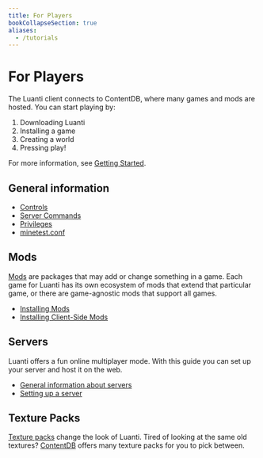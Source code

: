 ```yaml
---
title: For Players
bookCollapseSection: true
aliases:
  - /tutorials
---
```


# For Players

The Luanti client connects to ContentDB, where many games and mods are hosted. You can start playing by:

1. Downloading Luanti
2. Installing a game
3. Creating a world
4. Pressing play!

For more information, see [Getting Started](/for-players/getting-started/).

## General information

- [Controls](/for-players/controls)
- [Server Commands](/for-players/server-commands)
- [Privileges](/for-players/privileges)
- [minetest.conf](/for-players/minetest-conf)

## Mods

[Mods](/for-players/mods) are packages that may add or change something in a game. Each game for Luanti has its own ecosystem of mods that extend that particular game, or there are game-agnostic mods that support all games.

- [Installing Mods](/for-players/installing-mods)
- [Installing Client-Side Mods](/for-players/installing-client-side-mods)

## Servers

Luanti offers a fun online multiplayer mode. With this guide you can set up your server and host it on the web.

- [General information about servers](/for-players/servers)
- [Setting up a server](/for-server-hosts/setup)

## Texture Packs

[Texture packs](/for-players/texture-packs) change the look of Luanti. Tired of looking at the same old textures? [ContentDB](https://content.luanti.org/packages/?type=txp) offers many texture packs for you to pick between.
